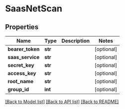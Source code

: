 # SaasNetScan

## Properties
Name | Type | Description | Notes
------------ | ------------- | ------------- | -------------
**bearer_token** | **str** |  | [optional] 
**saas_service** | **str** |  | [optional] 
**secret_key** | **str** |  | [optional] 
**access_key** | **str** |  | [optional] 
**root_name** | **str** |  | [optional] 
**group_id** | **int** |  | [optional] 

[[Back to Model list]](../README.md#documentation-for-models) [[Back to API list]](../README.md#documentation-for-api-endpoints) [[Back to README]](../README.md)


